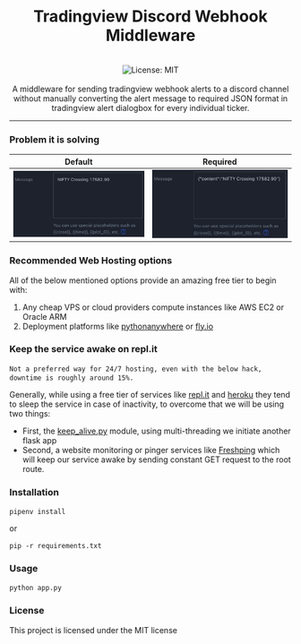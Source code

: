 <div align="center">
<h1 align="center">Tradingview Discord Webhook Middleware</h1>
<br />
<img alt="License: MIT" src="https://img.shields.io/badge/License-MIT-blue.svg" /><br>

<br>
A middleware for sending tradingview webhook alerts to a discord channel without manually converting the alert message to required JSON format in tradingview alert dialogbox for every individual ticker.
</div>

***

### Problem it is solving
Default    |  Required
:-------------------------:|:-------------------------:
![image info](./img/default_message_format.jpg)  |  ![image info](./img/required_json_format.jpg)
### Recommended Web Hosting options
All of the below mentioned options provide an amazing free tier to begin with:
1. Any cheap VPS or cloud providers compute instances like AWS EC2 or Oracle ARM
2. Deployment platforms like [pythonanywhere](https://www.pythonanywhere.com) or [fly.io](https://fly.io/)
### Keep the service awake on repl.it
```
Not a preferred way for 24/7 hosting, even with the below hack, downtime is roughly around 15%.
```
Generally, while using a free tier of services like [repl.it](http://repl.it) and [heroku](https://heroku.com) they tend to sleep the service in case of inactivity, to overcome that we will be using two things:

- First, the [keep_alive.py](./keep_alive.py) module, using multi-threading we initiate another flask app
- Second, a website monitoring or pinger services like [Freshping](https://freshping.io) which will keep our service awake by sending constant GET request to the root route.

### Installation
```
pipenv install
```
or

```
pip -r requirements.txt
```

### Usage
```
python app.py
```

### License
This project is licensed under the MIT license